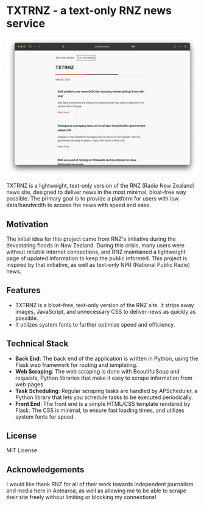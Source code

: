 # TXTRNZ - a text-only RNZ news service

![Screenshot of TXTRNZ on desktop](txtrnz.webp)

TXTRNZ is a lightweight, text-only version of the RNZ (Radio New Zealand) news site, designed to deliver news in the most minimal, bloat-free way possible. The primary goal is to provide a platform for users with low data/bandwidth to access the news with speed and ease.

## Motivation

The initial idea for this project came from RNZ's initiative during the devastating floods in New Zealand. During this crisis, many users were without reliable internet connections, and RNZ maintained a lightweight page of updated information to keep the public informed. This project is inspired by that initiative, as well as text-only NPR (National Public Radio) news.

## Features

- TXTRNZ is a bloat-free, text-only version of the RNZ site. It strips away images, JavaScript, and unnecessary CSS to deliver news as quickly as possible.
- It utilizes system fonts to further optimize speed and efficiency.

## Technical Stack

- **Back End**: The back end of the application is written in Python, using the Flask web framework for routing and templating.
- **Web Scraping**: The web scraping is done with BeautifulSoup and requests, Python libraries that make it easy to scrape information from web pages.
- **Task Scheduling**: Regular scraping tasks are handled by APScheduler, a Python library that lets you schedule tasks to be executed periodically.
- **Front End**: The front end is a simple HTML/CSS template rendered by Flask. The CSS is minimal, to ensure fast loading times, and utilizes system fonts for speed.

## License

MIT License

## Acknowledgements

I would like thank RNZ for all of their work towards independent journalism and media here in Aotearoa, as well as allowing me to be able to scrape their site freely without limiting or blocking my connections!

